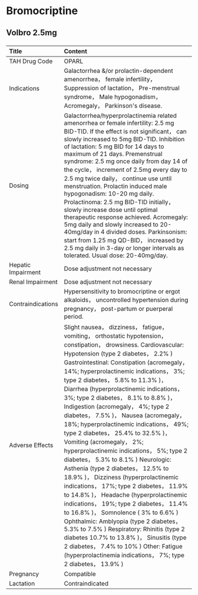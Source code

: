 # Bromocriptine

## Volbro 2.5mg

##### 

| Title              | Content                                                                                                                                                                                                                                                                                                                                                                                                                                                                                                                                                                                                                                                                                                                                                                                                                                                                                                                                                                                                                                                                                                                                             |
|:-------------------|:----------------------------------------------------------------------------------------------------------------------------------------------------------------------------------------------------------------------------------------------------------------------------------------------------------------------------------------------------------------------------------------------------------------------------------------------------------------------------------------------------------------------------------------------------------------------------------------------------------------------------------------------------------------------------------------------------------------------------------------------------------------------------------------------------------------------------------------------------------------------------------------------------------------------------------------------------------------------------------------------------------------------------------------------------------------------------------------------------------------------------------------------------|
| TAH Drug Code      | OPARL                                                                                                                                                                                                                                                                                                                                                                                                                                                                                                                                                                                                                                                                                                                                                                                                                                                                                                                                                                                                                                                                                                                                               |
| Indications        | Galactorrhea &/or prolactin-dependent amenorrhea， female infertility， Suppression of lactation， Pre-menstrual syndrome， Male hypogonadism， Acromegaly， Parkinson's disease.                                                                                                                                                                                                                                                                                                                                                                                                                                                                                                                                                                                                                                                                                                                                                                                                                                                                                                                                                                   |
| Dosing             | Galactorrhea/hyperprolactinemia related amenorrhea or female infertility: 2.5 mg BID-TID. If the effect is not significant， can slowly increased to 5mg BID-TID. Inhibition of lactation: 5 mg BID for 14 days to maximum of 21 days. Premenstrual syndrome: 2.5 mg once daily from day 14 of the cycle， increment of 2.5mg every day to 2.5 mg twice daily， continue use until menstruation. Prolactin induced male hypogonadism: 10-20 mg daily. Prolactinoma: 2.5 mg BID-TID initially， slowly increase dose until optimal therapeutic response achieved. Acromegaly: 5mg daily and slowly increased to 20-40mg/day in 4 divided doses. Parkinsonism: start from 1.25 mg QD-BID， increased by 2.5 mg daily in 3-day or longer intervals as tolerated. Usual dose: 20-40mg/day.                                                                                                                                                                                                                                                                                                                                                              |
| Hepatic Impairment | Dose adjustment not necessary                                                                                                                                                                                                                                                                                                                                                                                                                                                                                                                                                                                                                                                                                                                                                                                                                                                                                                                                                                                                                                                                                                                       |
| Renal Impairment   | Dose adjustment not necessary                                                                                                                                                                                                                                                                                                                                                                                                                                                                                                                                                                                                                                                                                                                                                                                                                                                                                                                                                                                                                                                                                                                       |
| Contraindications  | Hypersensitivity to bromocriptine or ergot alkaloids， uncontrolled hypertension during pregnancy， post-partum or puerperal period.                                                                                                                                                                                                                                                                                                                                                                                                                                                                                                                                                                                                                                                                                                                                                                                                                                                                                                                                                                                                                |
| Adverse Effects    | Slight nausea， dizziness， fatigue， vomiting， orthostatic hypotension， constipation， drowsiness. Cardiovascular: Hypotension (type 2 diabetes， 2.2% ) Gastrointestinal: Constipation (acromegaly， 14%; hyperprolactinemic indications， 3%; type 2 diabetes， 5.8% to 11.3% )， Diarrhea (hyperprolactinemic indications， 3%; type 2 diabetes， 8.1% to 8.8% )， Indigestion (acromegaly， 4%; type 2 diabetes， 7.5% )， Nausea (acromegaly， 18%; hyperprolactinemic indications， 49%; type 2 diabetes， 25.4% to 32.5% )， Vomiting (acromegaly， 2%; hyperprolactinemic indications， 5%; type 2 diabetes， 5.3% to 8.1% ) Neurologic: Asthenia (type 2 diabetes， 12.5% to 18.9% )， Dizziness (hyperprolactinemic indications， 17%; type 2 diabetes， 11.9% to 14.8% )， Headache (hyperprolactinemic indications， 19%; type 2 diabetes， 11.4% to 16.8% )， Somnolence ( 3% to 6.6% ) Ophthalmic: Amblyopia (type 2 diabetes， 5.3% to 7.5% ) Respiratory: Rhinitis (type 2 diabetes 10.7% to 13.8% )， Sinusitis (type 2 diabetes， 7.4% to 10% ) Other: Fatigue (hyperprolactinemia indications， 7%; type 2 diabetes， 13.9% ) |
| Pregnancy          | Compatible                                                                                                                                                                                                                                                                                                                                                                                                                                                                                                                                                                                                                                                                                                                                                                                                                                                                                                                                                                                                                                                                                                                                          |
| Lactation          | Contraindicated                                                                                                                                                                                                                                                                                                                                                                                                                                                                                                                                                                                                                                                                                                                                                                                                                                                                                                                                                                                                                                                                                                                                     |

